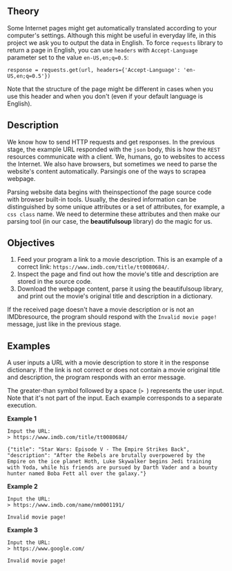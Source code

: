 ## Theory

Some Internet pages might get automatically translated according to your computer's settings. Although this might be useful in everyday life, in this project we ask you to output the data in English. To force `requests` library to return a page in English, you can use `headers` with `Accept-Language` parameter set to the value `en-US,en;q=0.5`:

    response = requests.get(url, headers={'Accept-Language': 'en-US,en;q=0.5'})

Note that the structure of the page might be different in cases when you use this header and when you don't (even if your default language is English). 

## Description

We know how to send HTTP requests and get responses. In the previous stage, the example URL responded with the `json` body, this is how the `REST` resources communicate with a client. We, humans, go to websites to access the Internet. We also have browsers, but sometimes we need to parse the website's content automatically. Parsingis one of the ways to scrapea webpage.

Parsing website data begins with theinspectionof the page source code with browser built-in tools. Usually, the desired information can be distinguished by some unique attributes or a set of attributes, for example, a `css class` name. We need to determine these attributes and then make our parsing tool (in our case, the **beautifulsoup** library) do the magic for us. 

## Objectives

1. Feed your program a link to a movie description. This is an example of a correct link: `https://www.imdb.com/title/tt0080684/`.
2. Inspect the page and find out how the movie's title and description are stored in the source code.
3. Download the webpage content, parse it using the beautifulsoup library, and print out the movie's original title and description in a dictionary.

If the received page doesn't have a movie description or is not an IMDbresource, the program should respond with the `Invalid movie page!` message, just like in the previous stage.

## Examples

A user inputs a URL with a movie description to store it in the response dictionary. If the link is not correct or does not contain a movie original title and description, the program responds with an error message.

The greater-than symbol followed by a space (`> `) represents the user input. Note that it's not part of the input. Each example corresponds to a separate execution.

**Example 1**

    Input the URL:
    > https://www.imdb.com/title/tt0080684/
    
    {"title": "Star Wars: Episode V - The Empire Strikes Back", "description": "After the Rebels are brutally overpowered by the Empire on the ice planet Hoth, Luke Skywalker begins Jedi training with Yoda, while his friends are pursued by Darth Vader and a bounty hunter named Boba Fett all over the galaxy."}
    

**Example 2**

    Input the URL:
    > https://www.imdb.com/name/nm0001191/
    
    Invalid movie page!
    

**Example 3**

    Input the URL:
    > https://www.google.com/
    
    Invalid movie page!
